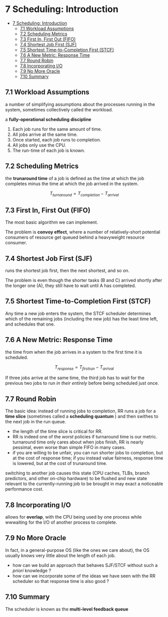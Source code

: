 # 7 Scheduling: Introduction

<!--toc:start-->

- [7 Scheduling: Introduction](#7-scheduling-introduction)
  - [7.1 Workload Assumptions](#71-workload-assumptions)
  - [7.2 Scheduling Metrics](#72-scheduling-metrics)
  - [7.3 First In, First Out (FIFO)](#73-first-in-first-out-fifo)
  - [7.4 Shortest Job First (SJF)](#74-shortest-job-first-sjf)
  - [7.5 Shortest Time-to-Completion First (STCF)](#75-shortest-time-to-completion-first-stcf)
  - [7.6 A New Metric: Response Time](#76-a-new-metric-response-time)
  - [7.7 Round Robin](#77-round-robin)
  - [7.8 Incorporating I/O](#78-incorporating-io)
  - [7.9 No More Oracle](#79-no-more-oracle)
  - [7.10 Summary](#710-summary)
  <!--toc:end-->

## 7.1 Workload Assumptions

a number of simplifying assumptions about the processes running in the system,
sometimes collectively called the workload.

a **fully-operational scheduling discipline**

1. Each job runs for the same amount of time.
2. All jobs arrive at the same time.
3. Once started, each job runs to completion.
4. All jobs only use the CPU.
5. The run-time of each job is known.

## 7.2 Scheduling Metrics

the **trunaround time** of a job is defined as the time at which the job completes minus the time at which the job arrived in the system.

$$
T_{turnaround} = T_{completion} - T_{arrival}
$$

## 7.3 First In, First Out (FIFO)

The most basic algorithm we can implement.

The problem is **convoy effect**, where a number of relatively-short potential consumers of resource get queued behind a heavyweight resource consumer.

## 7.4 Shortest Job First (SJF)

runs the shortest job first, then the next shortest, and so on.

The problem is even though the shorter tasks (B and C) arrived shortly after the longer one (A), they still have to wait until A has completed.

## 7.5 Shortest Time-to-Completion First (STCF)

Any time a new job enters the system, the STCF scheduler determines which of the remaining jobs (including the new job) has the least time left,
and schedules that one.

## 7.6 A New Metric: Response Time

the time from when the job arrives in a system to the first time it is scheduled.

$$
T_{response} = T_{firstrun} - T_{arrival}
$$

If three jobs arrive at the same time, the third job has to wait for the previous two jobs to run _in their entirely_ before being scheduled just once.

## 7.7 Round Robin

The basic idea: instead of running jobs to completion, RR runs a job for a **time slice** (sometimes called a **scheduling quantum** )
and then swithes to the next job in the run queue.

- the length of the time slice is critical for RR.
- RR is indeed one of the _worst_ policies if turnaround time is our metric.
  turnaround time only cares about when jobs finish, RR is nearly pessimal, even worse than simple FIFO in many cases.
- if you are willing to be unfair, you can run shorter jobs to completion, but at the cost of response time;
  if you instead value fairness, response time is lowered, but at the cost of trunaround time.

switching to another job causes this state (CPU caches, TLBs, branch predictors, and other on-chip hardware) to be flushed and new state relevant to the
currently-running job to be brought in may exact a noticeable performance cost.

## 7.8 Incorporating I/O

allows for **overlap**, with the CPU being used by one process while wwwaiting for the I/O of another process to complete.

## 7.9 No More Oracle

In fact, in a general-purpose OS (like the ones we care about), the OS usually knows very little about the length of each job.

- how can we build an approach that behaves SJF/STCF without such a _priori_ knowledge ?
- how can we incorporate some of the ideas we have seen with the RR scheduler so that response time is also good ?

## 7.10 Summary

The scheduler is known as the **multi-level feedback queue**
